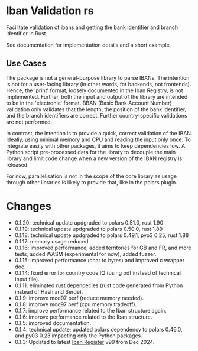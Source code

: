 # Iban Validation rs
Facilitate validation of ibans and getting the bank identifier and branch identifier in Rust.

See documentation for implementation details and a short example.

## Use Cases
The package is not a general-purpose library to parse IBANs. The intention is not for a user-facing library (in other words, for backends, not frontends). Hence, the 'print' format, loosely documented in the Iban Registry, is not implemented. Further, both the input and output of the library are intended to be in the 'electronic' format. BBAN (Basic Bank Account Number) validation only validates that the length, the position of the bank identifier, and the branch identifiers are correct. Further country-specific validations are not performed.

In contrast, the intention is to provide a quick, correct validation of the IBAN. Ideally, using minimal memory and CPU and reading the input only once. To integrate easily with other packages, it aims to keep dependencies low. A Python script pre-processed data for the library to decouple the main library and limit code change when a new version of the IBAN registry is released.

For now, parallelisation is not in the scope of the core library as usage through other libraries is likely to provide that, like in the polars plugin.

# Changes
 - 0.1.20: technical update updgraded to polars 0.51.0, rust 1.90
 - 0.1.19: technical update updgraded to polars 0.50.0, rust 1.89 
 - 0.1.18: technical update updgraded to polars 0.49.1, pyo3 0.25, rust 1.88
 - 0.1.17: memory usage reduced.
 - 0.1.16: improved performance, added territories for GB and FR, and more tests, added WASM (experimental for now), added fuzzer.
 - 0.1.15: improved performance (char to bytes) and improved c wrapper doc.
 - 0.1.14: fixed error for country code IQ (using pdf instead of technical input file).
 - 0.1.11: eliminated rust dependecies (rust code generated from Python instead of Hash and Serde).
 - 0.1.9: improve mod97 perf (reduce memory needed).
 - 0.1.8: improve mod97 perf (cpu memory tradeoff).
 - 0.1.7: improve performance related to the Iban structure again.
 - 0.1.6: improve performance related to the Iban structure.
 - 0.1.5: improved documentation.
 - 0.1.4: technical update; updated polars dependency to polars 0.46.0, and py03 0.23 impacting only the Python packages.
 - 0.1.3: Updated to latest [Iban Register](https://www.swift.com/standards/data-standards/iban-international-bank-account-number) v99 from Dec 2024.
